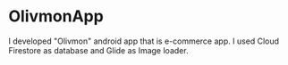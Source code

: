 # OlivmonApp
I developed "Olivmon" android app that is e-commerce app. I used Cloud Firestore as database and Glide as Image loader. 
